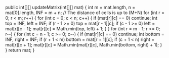 public int[][] updateMatrix(int[][] mat) {
int m = mat.length, n = mat[0].length, INF = m + n; // The distance of cells is up to (M+N)
for (int r = 0; r < m; r++) {
for (int c = 0; c < n; c++) {
if (mat[r][c] == 0) continue;
int top = INF, left = INF;
if (r - 1 >= 0) top = mat[r - 1][c];
if (c - 1 >= 0) left = mat[r][c - 1];
mat[r][c] = Math.min(top, left) + 1;
}
}
for (int r = m - 1; r >= 0; r--) {
for (int c = n - 1; c >= 0; c--) {
if (mat[r][c] == 0) continue;
int bottom = INF, right = INF;
if (r + 1 < m) bottom = mat[r + 1][c];
if (c + 1 < n) right = mat[r][c + 1];
mat[r][c] = Math.min(mat[r][c], Math.min(bottom, right) + 1);
}
}
return mat;
}